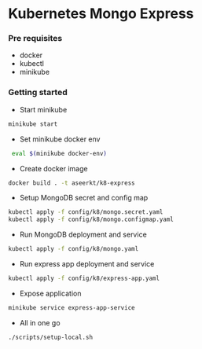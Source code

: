 # Kubernetes Mongo Express

### Pre requisites

- docker
- kubectl
- minikube

### Getting started

- Start minikube

```bash
minikube start
```

- Set minikube docker env

```bash
 eval $(minikube docker-env)
```

- Create docker image

```bash
docker build . -t aseerkt/k8-express
```

- Setup MongoDB secret and config map

```bash
kubectl apply -f config/k8/mongo.secret.yaml
kubectl apply -f config/k8/mongo.configmap.yaml
```

- Run MongoDB deployment and service

```bash
kubectl apply -f config/k8/mongo.yaml
```

- Run express app deployment and service

```bash
kubectl apply -f config/k8/express-app.yaml
```

- Expose application

```bash
minikube service express-app-service
```

- All in one go

```bash
./scripts/setup-local.sh
```
